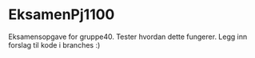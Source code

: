 EksamenPj1100
=============

Eksamensopgave for gruppe40.
Tester hvordan dette fungerer. 
Legg inn forslag til kode i branches :)
